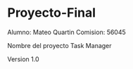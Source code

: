 # Proyecto-Final

Alumno: Mateo Quartin
Comision: 56045

Nombre del proyecto 
Task Manager

Version
1.0


